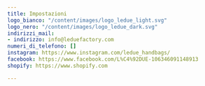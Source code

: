 ```yaml
---
title: Impostazioni
logo_bianco: "/content/images/logo_ledue_light.svg"
logo_nero: "/content/images/logo_ledue_dark.svg"
indirizzi_mail:
- indirizzo: info@leduefactory.com
numeri_di_telefono: []
instagram: https://www.instagram.com/ledue_handbags/
facebook: https://www.facebook.com/L%C4%92DUE-106346091148913
shopify: https://www.shopify.com

---
```

